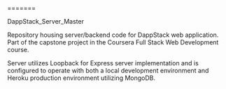 =======

DappStack_Server_Master

Repository housing server/backend code for DappStack web application. Part of the capstone project in the Coursera Full Stack Web Development course.

Server utilizes Loopback for Express server implementation and is configured to operate with both a local development environment and Heroku production environment utilizing MongoDB.

